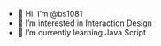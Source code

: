 - 👋 Hi, I’m @bs1081
- 👀 I’m interested in Interaction Design
- 🌱 I’m currently learning Java Script

<!---
bs1081/bs1081 is a ✨ special ✨ repository because its `README.md` (this file) appears on your GitHub profile.
You can click the Preview link to take a look at your changes.
--->

